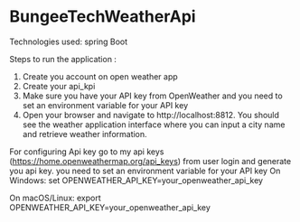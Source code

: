 # BungeeTechWeatherApi


Technologies used: spring Boot 

Steps to run the application : 
1. Create you account on open weather app
2. Create your api_kpi 
3. Make sure you have your API key from OpenWeather and you need to set an environment variable for your API key
4. Open your browser and navigate to http://localhost:8812. You should see the weather application interface where you can input a city name and retrieve weather information.

For configuring Api key go to my api keys (https://home.openweathermap.org/api_keys) from user login and generate you api key.
you need to set an environment variable for your API key
On Windows:
set OPENWEATHER_API_KEY=your_openweather_api_key


On macOS/Linux:
export OPENWEATHER_API_KEY=your_openweather_api_key


